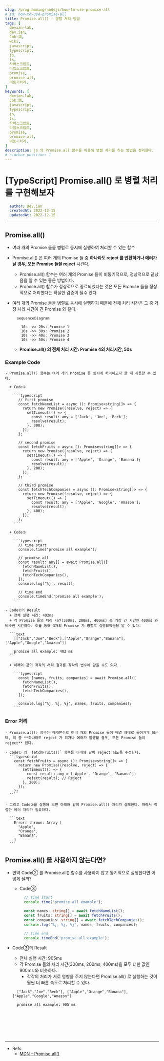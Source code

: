 ```yaml
---
slug: /programming/nodejs/how-to-use-promise-all
# id: how-to-use-promise-all
title: Promise.all() - 병렬 처리 방법
tags: [
  devian-lab, 
  dev.ian,
  Jobː談,
  wiki,
  javascript,
  typescript,
  js,
  ts,
  자바스크립트,
  타입스크립트,
  promise,
  promise all,
  비동기처리,
]
keywords: [
  devian-lab,
  Jobː談,
  javascript,
  typescript,
  js,
  ts,
  자바스크립트,
  타입스크립트,
  promise,
  promise all,
  비동기처리,
]
description: js 의 Promise.all 함수를 이용해 병렬 처리를 하는 방법을 정리한다.
# sidebar_position: 1
---
```


<!--title -->
# [TypeScript] Promise.all() 로 병렬 처리를 구현해보자
<!--//title -->

<!-- 
```json
{
  "author": "Dev.ian",
  "createdAt": "2022-12-15",
  "updatedAt": "2022-12-15"
}
``` 
-->

```yaml
  author: Dev.ian
  createdAt: 2022-12-15
  updatedAt: 2022-12-15
```


---


## Promise.all()

  - 여러 개의 Promise 들을 병렬로 동시에 실행하여 처리할 수 있는 함수
  - Promise.all() 은 여러 개의 Promise 들 중 **하나라도 reject 를 반환하거나 에러가 날 경우, 모든 Promise 들을 reject** 시킨다.
    + Promise.all() 함수는 여러 개의 Promise 들이 비동기적으로, 정상적으로 끝났음을 알 수 있는 좋은 방법이다. 
    + Promise.all() 함수가 정상적으로 종료되었다는 것은 모든 Promise 들을 정상적으로 처리했다는 확실한 검증이 될수 있다.
  - 여러 개의 Promise 들을 병렬로 동시에 실행하기 때문에 전체 처리 시간은 그 중 가장 처리 시간이 긴 Promise 와 같다.

    ```mermaid
      sequenceDiagram

        10s ->> 20s: Promise 1
        10s ->> 30s: Promise 2
        10s ->> 40s: Promise 3
        10s ->> 50s: Promise 4
    ```

    + **Promise.all() 의 전체 처리 시간: Promise 4의 처리시간, 50s**


  ### Example Code

    - Promise.all() 함수는 여러 개의 Promise 를 동시에 처리하고자 할 때 사용할 수 있다.

      + Code①

        ```typescript
          // first promise
          const fetchNameList = async (): Promise<string[]> => {
            return new Promise((resolve, reject) => {
              setTimeout(() => {
                const result: any = ['Jack', 'Joe', 'Beck'];
                resolve(result);
              }, 300);
            });
          };

          // second promise
          const fetchFruits = async (): Promise<string[]> => {
            return new Promise((resolve, reject) => {
              setTimeout(() => {
                const result: any = ['Apple', 'Orange', 'Banana'];
                resolve(result);
              }, 200);
            });
          };

          // third promise
          const fetchTechCompanies = async (): Promise<string[]> => {
            return new Promise((resolve, reject) => {
              setTimeout(() => {
                const result: any = ['Apple', 'Google', 'Amazon'];
                resolve(result);
              }, 400);
            });
          };
        ```
    
      + Code②

        ```typescript
          // time start
          console.time('promise all example');

          // promise all
          const result: any[] = await Promise.all([
            fetchNameList(),
            fetchFruits(),
            fetchTechCompanies(),
          ]);
          console.log('%j', result);

          // time end
          console.timeEnd('promise all example');
        ```
    
    - Code②의 Result
      + 전체 실행 시간: 402ms
      + 각 Promise 들의 처리 시간(300ms, 200ms, 400ms) 중 가장 긴 시간인 400ms 와 비슷한 시간이다. 이를 통해 3개의 Promise 가 병렬로 실행되었음을 알 수 있다.
    
      ```text
        [["Jack","Joe","Beck"],["Apple","Orange","Banana"],["Apple","Google","Amazon"]]

        promise all example: 402 ms
      ```
    
      + 아래와 같이 각각의 처리 결과를 각각의 변수에 담을 수도 있다.
          
        ```typescript
          const [names, fruits, companies] = await Promise.all([
            fetchNameList(),
            fetchFruits(),
            fetchTechCompanies(),
          ]);
          
          console.log('%j, %j, %j', names, fruits, companies);
        ```
    
  ### Error 처리

    - Promise.all() 함수는 메개변수로 여러 개의 Promise 들이 배열 형태로 들어가게 되는데, 이 중 **하나라도 reject 가 되거나 에러가 발생할 경우, 모든 Promise 들이 reject** 된다. 

    - Code① 의 `fetchFruits()` 함수를 아래와 같이 reject 되도록 수정한다.
      ```typescript
        const fetchFruits = async (): Promise<string[]> => {
          return new Promise((resolve, reject) => {
            setTimeout(() => {
              const result: any = ['Apple', 'Orange', 'Banana'];
              reject(result); // Reject
            }, 200);
          });
        };
      ```

    - 그리고 Code②를 실행해 보면 아래와 같이 Promise.all() 처리가 실패한다. 따라서 적절한 에러 처리가 필요하다.

      ```text
        Error: thrown: Array [
          "Apple",
          "Orange",
          "Banana",
        ]
      ```

## Promise.all() 을 사용하지 않는다면?

  - 만약 Code② 를 Promise.all() 함수를 사용하지 않고 동기적으로 실행한다면 어떻게 될까?

    + Code③
      
      ```typescript
        // time start
        console.time('promise all example');

        const names: string[] = await fetchNameList();
        const fruits: string[] = await fetchFruits();
        const companies: string[] = await fetchTechCompanies();
        console.log('%j, %j, %j', names, fruits, companies);

        // time end
        console.timeEnd('promise all example');
      ```
    
  - Code③의 Result
    + 전체 실행 시간: 905ms
    + 각 Promise 들의 처리 시간(300ms, 200ms, 400ms)을 모두 더한 값인 900ms 와 비슷하다. 
      - 각각의 처리가 서로 영향을 주지 않는다면 Promise.all() 로 실행하는 것이 훨씬 더 빠른 속도로 처리할 수 있다.
    
    ```text
      ["Jack","Joe","Beck"], ["Apple","Orange","Banana"], ["Apple","Google","Amazon"]

      promise all example: 905 ms
    ```








<br /><br /><br /><br /><br />

--- 
- Refs
    - [MDN - Promise.all()](https://developer.mozilla.org/en-US/docs/Web/JavaScript/Reference/Global_Objects/Promise/all)

